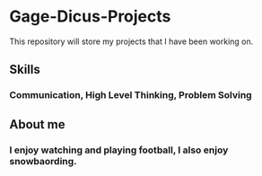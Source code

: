 # Gage-Dicus-Projects
This repository will store my projects that I have been working on.
## Skills 
### Communication, High Level Thinking, Problem Solving
## About me 
### I enjoy watching and playing football, I also enjoy snowbaording. 
